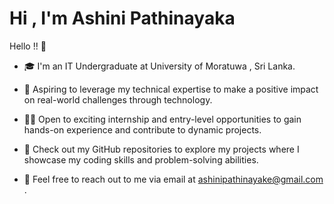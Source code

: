# Hi , I'm Ashini Pathinayaka

Hello !! 👋 

-  🎓 I'm an IT Undergraduate at University of Moratuwa , Sri Lanka.

- 🌱 Aspiring to leverage my technical expertise to make a positive impact on real-world challenges through technology.
  
- 👩‍💻 Open to exciting internship and entry-level opportunities to gain hands-on experience and contribute to dynamic projects.

- 🔎 Check out my GitHub repositories to explore my projects where I showcase my coding skills and problem-solving abilities.

- 📩 Feel free to reach out to me via email at ashinipathinayake@gmail.com .


<!--
**Emysha99/Emysha99** is a ✨ _special_ ✨ repository because its `README.md` (this file) appears on your GitHub profile.

Here are some ideas to get you started:

- 🔭 I’m currently working on ...
- 🌱 I’m currently learning ...
- 👯 I’m looking to collaborate on ...
- 🤔 I’m looking for help with ...
- 💬 Ask me about ...
- 📫 How to reach me: ...
- 😄 Pronouns: ...
- ⚡ Fun fact: ...
-->
